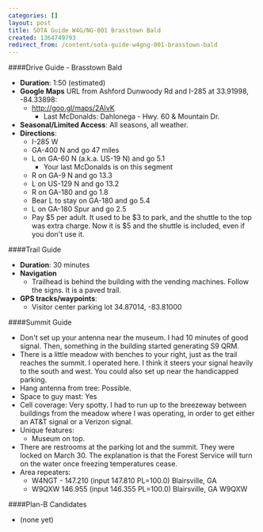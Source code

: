 ```yaml
---
categories: []
layout: post
title: SOTA Guide W4G/NG-001 Brasstown Bald
created: 1364749793
redirect_from: /content/sota-guide-w4gng-001-brasstown-bald
---
```

####Drive Guide - Brasstown Bald

* **Duration**: 1:50 (estimated)
* **Google Maps** URL from Ashford Dunwoody Rd and I-285 at 33.91998, -84.33898:
    * http://goo.gl/maps/2AIvK 
        * Last McDonalds: Dahlonega - Hwy. 60 & Mountain Dr. 
* **Seasonal/Limited Access**: All seasons, all weather.
* **Directions**:
    * I-285 W
    * GA-400 N and go 47 miles
    * L on GA-60 N (a.k.a. US-19 N) and go 5.1
        * Your last McDonalds is on this segment
    * R on GA-9 N and go 13.3
    * L on US-129 N and go 13.2
    * R on GA-180 and go 1.8
    * Bear L to stay on GA-180 and go 5.4
    * L on GA-180 Spur and go 2.5
    * Pay $5 per adult.  It used to be $3 to park, and the shuttle to the top was extra charge.  Now it is $5 and the shuttle is included, even if you don't use it.

####Trail Guide

* **Duration**: 30 minutes
* **Navigation**
    * Trailhead is behind the building with the vending machines.  Follow the signs.  It is a paved trail.
* **GPS tracks/waypoints**:
    * Visitor center parking lot 34.87014, -83.81000

####Summit Guide

* Don't set up your antenna near the museum.  I had 10 minutes of good signal.  Then, something in the building started generating S9 QRM.  
* There is a little meadow with benches to your right, just as the trail reaches the summit.  I operated here.  I think it steers your signal heavily to the south and west. You could also set up near the handicapped parking.
* Hang antenna from tree: Possible.
* Space to guy mast: Yes
* Cell coverage: Very spotty.  I had to run up to the breezeway between buildings from the meadow where I was operating, in order to get either an AT&T signal or a Verizon signal.
* Unique features:
    * Museum on top.
* There are restrooms at the parking lot and the summit.  They were locked on March 30.  The explanation is that the Forest Service will turn on the water once freezing temperatures cease.
* Area repeaters:
    * W4NGT - 147.210 (input 147.810 PL=100.0) Blairsville, GA
    * W9QXW 146.955 (input 146.355 PL=100.0) Blairsville, GA W9QXW

####Plan-B Candidates

* (none yet)
